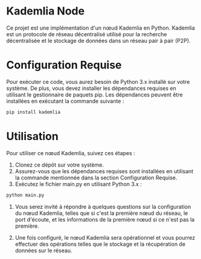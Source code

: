# Kademlia Node
Ce projet est une implémentation d'un nœud Kademlia en Python. Kademlia est un protocole de réseau décentralisé utilisé pour la recherche décentralisée et le stockage de données dans un réseau pair à pair (P2P).

# Configuration Requise
Pour exécuter ce code, vous aurez besoin de Python 3.x installé sur votre système. De plus, vous devez installer les dépendances requises en utilisant le gestionnaire de paquets pip. Les dépendances peuvent être installées en exécutant la commande suivante :

```bash
pip install kademlia
```
# Utilisation
Pour utiliser ce nœud Kademlia, suivez ces étapes :
1. Clonez ce dépôt sur votre système.
2. Assurez-vous que les dépendances requises sont installées en utilisant la commande mentionnée dans la section Configuration Requise.
3. Exécutez le fichier main.py en utilisant Python 3.x :

```bash
python main.py
```
1. Vous serez invité à répondre à quelques questions sur la configuration du nœud Kademlia, telles que si c'est la première nœud du réseau, le port d'écoute, et les informations de la première nœud si ce n'est pas la première.

2. Une fois configuré, le nœud Kademlia sera opérationnel et vous pourrez effectuer des opérations telles que le stockage et la récupération de données sur le réseau.
